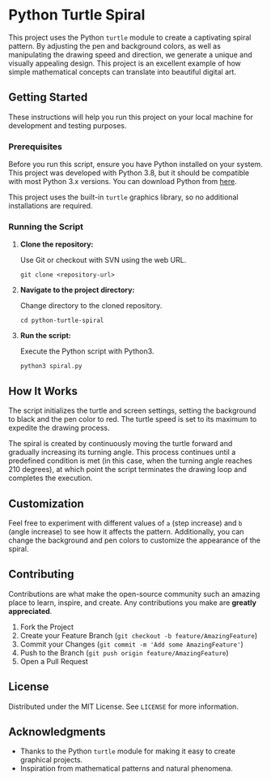 # Python Turtle Spiral

This project uses the Python `turtle` module to create a captivating spiral pattern. By adjusting the pen and background colors, as well as manipulating the drawing speed and direction, we generate a unique and visually appealing design. This project is an excellent example of how simple mathematical concepts can translate into beautiful digital art.

## Getting Started

These instructions will help you run this project on your local machine for development and testing purposes.

### Prerequisites

Before you run this script, ensure you have Python installed on your system. This project was developed with Python 3.8, but it should be compatible with most Python 3.x versions. You can download Python from [here](https://www.python.org/downloads/).

This project uses the built-in `turtle` graphics library, so no additional installations are required.

### Running the Script

1. **Clone the repository:**

   Use Git or checkout with SVN using the web URL.
   ```
   git clone <repository-url>
   ```

2. **Navigate to the project directory:**

   Change directory to the cloned repository.
   ```
   cd python-turtle-spiral
   ```

3. **Run the script:**

   Execute the Python script with Python3.
   ```
   python3 spiral.py
   ```

## How It Works

The script initializes the turtle and screen settings, setting the background to black and the pen color to red. The turtle speed is set to its maximum to expedite the drawing process. 

The spiral is created by continuously moving the turtle forward and gradually increasing its turning angle. This process continues until a predefined condition is met (in this case, when the turning angle reaches 210 degrees), at which point the script terminates the drawing loop and completes the execution.

## Customization

Feel free to experiment with different values of `a` (step increase) and `b` (angle increase) to see how it affects the pattern. Additionally, you can change the background and pen colors to customize the appearance of the spiral.

## Contributing

Contributions are what make the open-source community such an amazing place to learn, inspire, and create. Any contributions you make are **greatly appreciated**.

1. Fork the Project
2. Create your Feature Branch (`git checkout -b feature/AmazingFeature`)
3. Commit your Changes (`git commit -m 'Add some AmazingFeature'`)
4. Push to the Branch (`git push origin feature/AmazingFeature`)
5. Open a Pull Request

## License

Distributed under the MIT License. See `LICENSE` for more information.

## Acknowledgments

- Thanks to the Python `turtle` module for making it easy to create graphical projects.
- Inspiration from mathematical patterns and natural phenomena.
